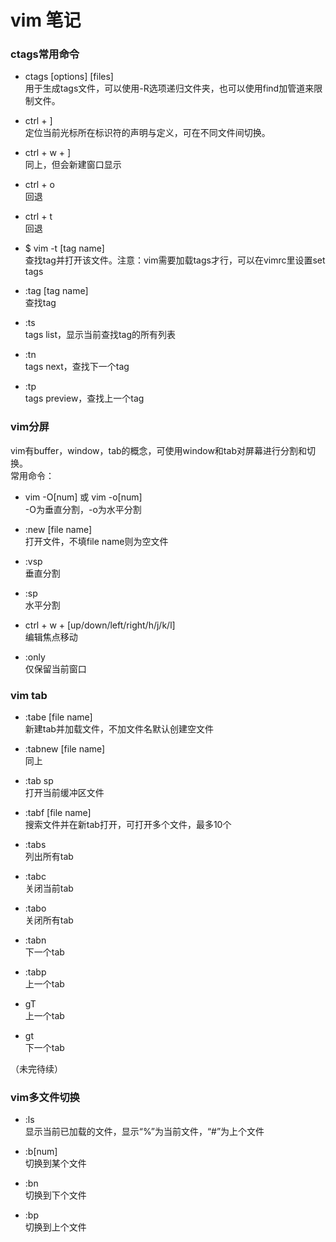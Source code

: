 # vim 笔记


### ctags常用命令  
  - ctags [options] [files]  
  用于生成tags文件，可以使用-R选项递归文件夹，也可以使用find加管道来限制文件。  
  
  - ctrl + ]  
  定位当前光标所在标识符的声明与定义，可在不同文件间切换。  
  
  - ctrl + w + ]  
  同上，但会新建窗口显示  
  
  - ctrl + o  
  回退  

  - ctrl + t  
  回退  

  - $ vim -t [tag name]  
  查找tag并打开该文件。注意：vim需要加载tags才行，可以在vimrc里设置set tags  

  - :tag [tag name]  
  查找tag  

  - :ts  
  tags list，显示当前查找tag的所有列表  

  - :tn  
  tags next，查找下一个tag  

  - :tp  
  tags preview，查找上一个tag  


### vim分屏  
  vim有buffer，window，tab的概念，可使用window和tab对屏幕进行分割和切换。  
  常用命令：  
  - vim -O[num] 或 vim -o[num]  
  -O为垂直分割，-o为水平分割  

  - :new [file name]  
  打开文件，不填file name则为空文件  

  - :vsp  
  垂直分割  

  - :sp  
  水平分割  

  - ctrl + w + [up/down/left/right/h/j/k/l]  
  编辑焦点移动  

  - :only  
  仅保留当前窗口  


### vim tab  
  - :tabe [file name]  
  新建tab并加载文件，不加文件名默认创建空文件  

  - :tabnew [file name]  
  同上  

  - :tab sp  
  打开当前缓冲区文件  

  - :tabf [file name]  
  搜索文件并在新tab打开，可打开多个文件，最多10个  

  - :tabs  
  列出所有tab  

  - :tabc  
  关闭当前tab  

  - :tabo  
  关闭所有tab  

  - :tabn  
  下一个tab  

  - :tabp  
  上一个tab  

  - gT  
  上一个tab  

  - gt  
  下一个tab  
  
  （未完待续）  


### vim多文件切换  
  - :ls  
  显示当前已加载的文件，显示“%”为当前文件，“#”为上个文件  

  - :b[num]  
  切换到某个文件  

  - :bn  
  切换到下个文件  

  - :bp  
  切换到上个文件  
